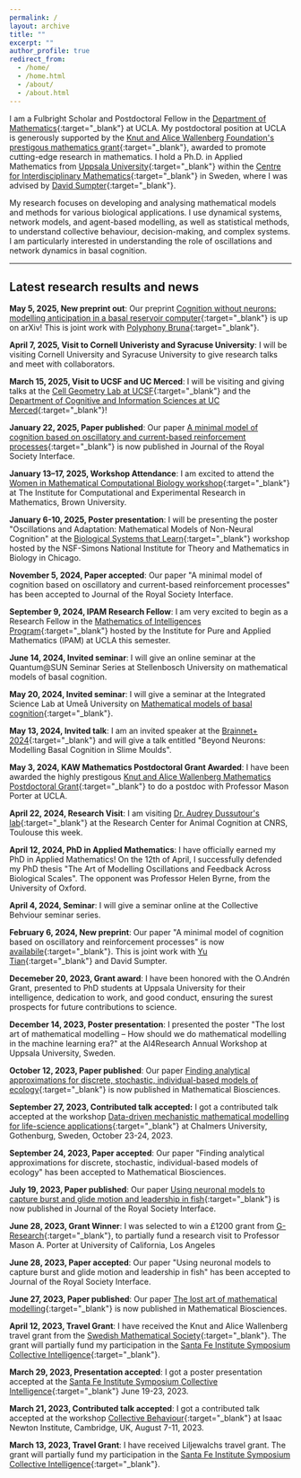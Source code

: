 ```yaml
---
permalink: /
layout: archive
title: ""
excerpt: ""
author_profile: true
redirect_from: 
  - /home/
  - /home.html
  - /about/
  - /about.html
---
```


I am a Fulbright Scholar and Postdoctoral Fellow in the [Department of Mathematics](https://ww3.math.ucla.edu/){:target="_blank"} at UCLA. My postdoctoral position at UCLA is generously supported by the [Knut and Alice Wallenberg Foundation's prestigous mathematics grant](https://kaw.wallenberg.org/en/press/18-mathematicians-receive-research-funding){:target="_blank"}, awarded to promote cutting-edge research in mathematics. I hold a Ph.D. in Applied Mathematics from [Uppsala University](https://www.uu.se/en){:target="_blank"} within the [Centre for Interdisciplinary Mathematics](https://www.uu.se/en/department/mathematics/research/cim){:target="_blank"} in Sweden, where I was advised by [David Sumpter](https://www.katalog.uu.se/profile/?id=N7-525){:target="_blank"}.

My research focuses on developing and analysing mathematical models and methods for various biological applications. I use dynamical systems, network models, and agent-based modelling, as well as statistical methods, to understand collective behaviour, decision-making, and complex systems. I am particularly interested in understanding the role of oscillations and network dynamics in basal cognition.

---
## Latest research results and news

**May 5, 2025, New preprint out**: Our preprint [Cognition without neurons: modelling anticipation in a basal reservoir computer](https://arxiv.org/abs/2505.02114){:target="_blank"} is up on arXiv! This is joint work with [Polyphony Bruna](https://pjbruna.github.io/){:target="_blank"}.

**April 7, 2025, Visit to Cornell Univeristy and Syracuse University**: I will be visiting Cornell University and Syracuse University to give research talks and meet with collaborators.

**March 15, 2025, Visit to UCSF and UC Merced**: I will be visiting and giving talks at the [Cell Geometry Lab at UCSF](https://cellgeometry.ucsf.edu/){:target="_blank"} and the [Department of Cognitive and Information Sciences at UC Merced](https://cogsci.ucmerced.edu/){:target="_blank"}! 

**January 22, 2025, Paper published**: Our paper  [A minimal model of cognition based on oscillatory and current-based reinforcement processes](https://https://royalsocietypublishing.org/doi/10.1098/rsif.2024.0402){:target="_blank"} is now published in Journal of the Royal Society Interface. 

**January 13–17, 2025, Workshop Attendance**: I am excited to attend the [Women in Mathematical Computational Biology workshop](https://icerm.brown.edu/program/topical_workshop/tw-25-wmcb){:target="_blank"} at The Institute for Computational and Experimental Research in Mathematics, Brown University. 

**January 6-10, 2025, Poster presentation**: I will be presenting the poster "Oscillations and Adaptation: Mathematical Models of Non-Neural Cognition" at the [Biological Systems that Learn](https://www.nitmb.org/biological-systems-workshop){:target="_blank"} workshop hosted by the NSF-Simons National Institute for Theory and Mathematics in Biology in Chicago.


**November 5, 2024, Paper accepted**: Our paper "A minimal model of cognition based on oscillatory and current-based reinforcement processes" has been accepted to Journal of the Royal Society Interface. 

**September 9, 2024, IPAM Research Fellow**: I am very excited to begin as a Research Fellow in the [Mathematics of Intelligences Program](https://www.ipam.ucla.edu/programs/long-programs/mathematics-of-intelligences/){:target="_blank"} hosted by the Institute for Pure and Applied Mathematics (IPAM) at UCLA this semester.

**June 14, 2024, Invited seminar**:  I will give an online seminar at the Quantum@SUN Seminar Series at Stellenbosch University on mathematical models of basal cognition.

**May 20, 2024, Invited seminar**: I will give a seminar at the Integrated Science Lab at Umeå University on [Mathematical models of basal cognition](https://icelab.se/event/icelab-seminar-mathematical-models-of-basal-cognition/){:target="_blank"}. 

**May 13, 2024, Invited talk**: I am an invited speaker at the [Brainnet+ 2024](https://brainnet2024.carrd.co/){:target="_blank"} and will give a talk entitled "Beyond Neurons: Modelling Basal Cognition in Slime Moulds". 

**May 3, 2024, KAW Mathematics Postdoctoral Grant Awarded**: I have been awarded the highly prestigous [Knut and Alice Wallenberg Mathematics Postdoctoral Grant](https://kaw.wallenberg.org/en/press/18-mathematicians-receive-research-funding){:target="_blank"} to do a postdoc with Professor Mason Porter at UCLA. 

**April 22, 2024, Research Visit**: I am visiting [Dr. Audrey Dussutour's lab](http://dussutou.free.fr/){:target="_blank"} at the Research Center for Animal Cognition at CNRS, Toulouse this week. 

**April 12, 2024, PhD in Applied Mathematics**: I have officially earned my PhD in Applied Mathematics! On the 12th of April, I successfully defended my PhD thesis "The Art of Modelling Oscillations and Feedback Across Biological Scales". The opponent was Professor Helen Byrne, from the University of Oxford.

**April 4, 2024, Seminar**: I will give a seminar online at the Collective Behviour seminar series. 

**February 6, 2024, New preprint**: Our paper "A minimal model of cognition based on oscillatory and reinforcement processes" is now [availabile](https://arxiv.org/abs/2402.02520){:target="_blank"}. This is joint work with [Yu Tian](https://ytian.netlify.app/){:target="_blank"} and David Sumpter.


**Decemeber 20, 2023, Grant award**: I have been honored with the O.Andrén Grant, presented to PhD students at Uppsala University for their intelligence, dedication to work, and good conduct, ensuring the surest prospects for future contributions to science.

**December 14, 2023, Poster presentation**: I presented the poster "The lost art of mathematical modelling – How should we do mathematical modelling in the machine learning era?" at the AI4Research Annual Workshop at Uppsala University, Sweden.

**October 12, 2023, Paper published**: Our paper [Finding analytical approximations for discrete, stochastic, individual-based models of ecology](https://www.sciencedirect.com/science/article/pii/S0025556423001244){:target="_blank"} is now published in Mathematical Biosciences. 

**September 27, 2023, Contributed talk accepted:** I got a contributed talk accepted at the workshop [Data-driven mechanistic mathematical modelling for life-science applications](https://www.chalmers.se/en/current/calendar/mv-data-driven-mechanistic-mathematical-modelling-for-life-science-applications/){:target="_blank"} at Chalmers University, Gothenburg, Sweden, October 23-24, 2023. 


**September 24, 2023, Paper accepted**: Our paper "Finding analytical approximations for discrete, stochastic, individual-based models of ecology" has been accepted to Mathematical Biosciences. 

**July 19, 2023, Paper published**: Our paper  [Using neuronal models to capture burst and glide motion and leadership in fish](https://royalsocietypublishing.org/doi/10.1098/rsif.2023.0212#d1e3152){:target="_blank"} is now published in Journal of the Royal Society Interface. 

**June 28, 2023, Grant Winner**: I was selected to win a £1200 grant from [G-Research](https://www.gresearch.com/blog/article/g-research-june-2023-grant-winners/){:target="_blank"}, to partially fund a research visit to Professor Mason A. Porter at University of California, Los Angeles

**June 28, 2023, Paper accepted**: Our paper "Using neuronal models to capture burst and glide motion and leadership in fish" has been accepted to Journal of the Royal Society Interface. 

**June 27, 2023, Paper published**: Our paper [The lost art of mathematical modelling](https://doi.org/10.1016/j.mbs.2023.109033){:target="_blank"} is now published in Mathematical Biosciences. 

**April 12, 2023, Travel Grant**: I have received the Knut and Alice Wallenberg travel grant from the [Swedish Mathematical Society](https://www.swe-math-soc.se/){:target="_blank"}. The grant will partially fund my participation in the [Santa Fe Institute Symposium Collective Intelligence](https://santafe.edu/info/collective-intelligence-2023/about){:target="_blank"}.

**March 29, 2023, Presentation accepted**: I got a poster presentation accepted at the  [Santa Fe Institute Symposium Collective Intelligence](https://santafe.edu/info/collective-intelligence-2023/about){:target="_blank"} June 19-23, 2023. 

**March 21, 2023, Contributed talk accepted**: I got a contributed talk accepted at the workshop [Collective Behaviour](https://www.newton.ac.uk/event/mmvw02/){:target="_blank"} at Isaac Newton Institute, Cambridge, UK, August 7-11, 2023. 

**March 13, 2023, Travel Grant**: I have received Liljewalchs travel grant. The grant will partially fund my participation in the [Santa Fe Institute Symposium Collective Intelligence](https://santafe.edu/info/collective-intelligence-2023/about){:target="_blank"}.

